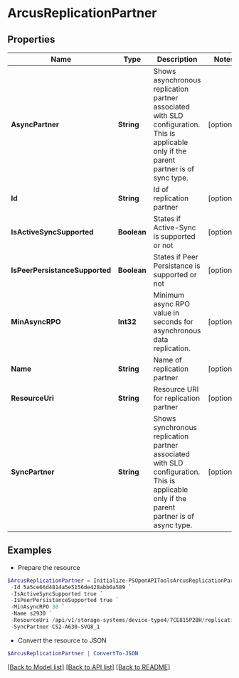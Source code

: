 # ArcusReplicationPartner
## Properties

Name | Type | Description | Notes
------------ | ------------- | ------------- | -------------
**AsyncPartner** | **String** | Shows asynchronous replication partner associated with SLD configuration. This is applicable only if the parent partner is of sync type. | [optional] 
**Id** | **String** | Id of replication partner | [optional] 
**IsActiveSyncSupported** | **Boolean** | States if Active-Sync is supported or not | [optional] 
**IsPeerPersistanceSupported** | **Boolean** | States if Peer Persistance is supported or not | [optional] 
**MinAsyncRPO** | **Int32** | Minimum async RPO value in seconds for asynchronous data replication. | [optional] 
**Name** | **String** | Name of replication partner | [optional] 
**ResourceUri** | **String** | Resource URI for replication partner | [optional] 
**SyncPartner** | **String** | Shows synchronous replication partner associated with SLD configuration. This is applicable only if the parent partner is of async type. | [optional] 

## Examples

- Prepare the resource
```powershell
$ArcusReplicationPartner = Initialize-PSOpenAPIToolsArcusReplicationPartner  -AsyncPartner CS2-A630-SVQ8 `
 -Id 5a5ce66d4814a5e5156de428abb0a589 `
 -IsActiveSyncSupported true `
 -IsPeerPersistanceSupported true `
 -MinAsyncRPO 30 `
 -Name s2930 `
 -ResourceUri /api/v1/storage-systems/device-type4/7CE815P2BH/replicationpartners/5a5ce66d4814a5e5156de428abb0a589 `
 -SyncPartner CS2-A630-SVQ8_1
```

- Convert the resource to JSON
```powershell
$ArcusReplicationPartner | ConvertTo-JSON
```

[[Back to Model list]](../README.md#documentation-for-models) [[Back to API list]](../README.md#documentation-for-api-endpoints) [[Back to README]](../README.md)

